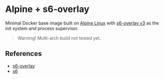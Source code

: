 # Alpine + s6-overlay

Minimal Docker base image built on [Alpine Linux](https://alpinelinux.org/)
with [s6-overlay v3](https://github.com/just-containers/s6-overlay)
as the init system and process supervisor.

> Warning! Multi-arch build not tested yet.

## References

- [s6-overlay](https://github.com/just-containers/s6-overlay)
- [s6](https://skarnet.org/software/s6/)
